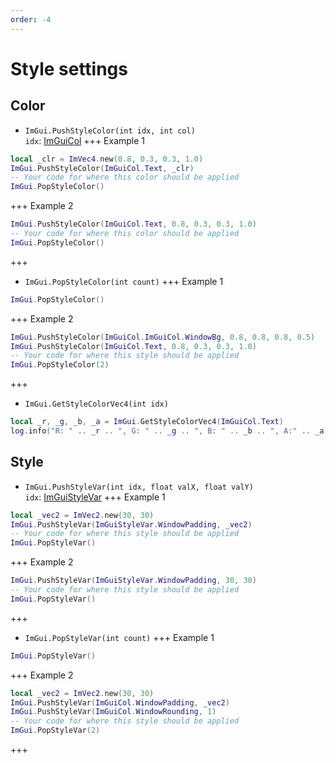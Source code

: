 ```yaml
---
order: -4
---
```


# Style settings

## Color

* `ImGui.PushStyleColor(int idx, int col)`\
`idx`: [ImGuiCol](/lua/docs/ImGui/flags/ImGuiCol.md)
+++ Example 1
```lua #2
local _clr = ImVec4.new(0.8, 0.3, 0.3, 1.0)
ImGui.PushStyleColor(ImGuiCol.Text, _clr)
-- Your code for where this color should be applied
ImGui.PopStyleColor()
```
+++ Example 2
```lua #1
ImGui.PushStyleColor(ImGuiCol.Text, 0.8, 0.3, 0.3, 1.0)
-- Your code for where this color should be applied
ImGui.PopStyleColor()
```
+++

* `ImGui.PopStyleColor(int count)`
+++ Example 1
```lua #
ImGui.PopStyleColor()
```
+++ Example 2
```lua #4
ImGui.PushStyleColor(ImGuiCol.ImGuiCol.WindowBg, 0.8, 0.8, 0.8, 0.5)
ImGui.PushStyleColor(ImGuiCol.Text, 0.8, 0.3, 0.3, 1.0)
-- Your code for where this style should be applied
ImGui.PopStyleColor(2)
```
+++
* `ImGui.GetStyleColorVec4(int idx)`
```lua
local _r, _g, _b, _a = ImGui.GetStyleColorVec4(ImGuiCol.Text)
log.info("R: " .. _r .. ", G: " .. _g .. ", B: " .. _b .. ", A:" .. _a)
```

## Style 

* `ImGui.PushStyleVar(int idx, float valX, float valY)`\
`idx`: [ImGuiStyleVar](/lua/docs/ImGui/flags/ImGuiStyleVar.md)
+++ Example 1
```lua #2
local _vec2 = ImVec2.new(30, 30)
ImGui.PushStyleVar(ImGuiStyleVar.WindowPadding, _vec2)
-- Your code for where this style should be applied
ImGui.PopStyleVar()
```
+++ Example 2
```lua #1
ImGui.PushStyleVar(ImGuiStyleVar.WindowPadding, 30, 30)
-- Your code for where this style should be applied
ImGui.PopStyleVar()
```
+++

* `ImGui.PopStyleVar(int count)`
+++ Example 1
```lua #
ImGui.PopStyleVar()
```
+++ Example 2
```lua #5
local _vec2 = ImVec2.new(30, 30)
ImGui.PushStyleVar(ImGuiCol.WindowPadding, _vec2)
ImGui.PushStyleVar(ImGuiCol.WindowRounding, 1)
-- Your code for where this style should be applied
ImGui.PopStyleVar(2)
```
+++